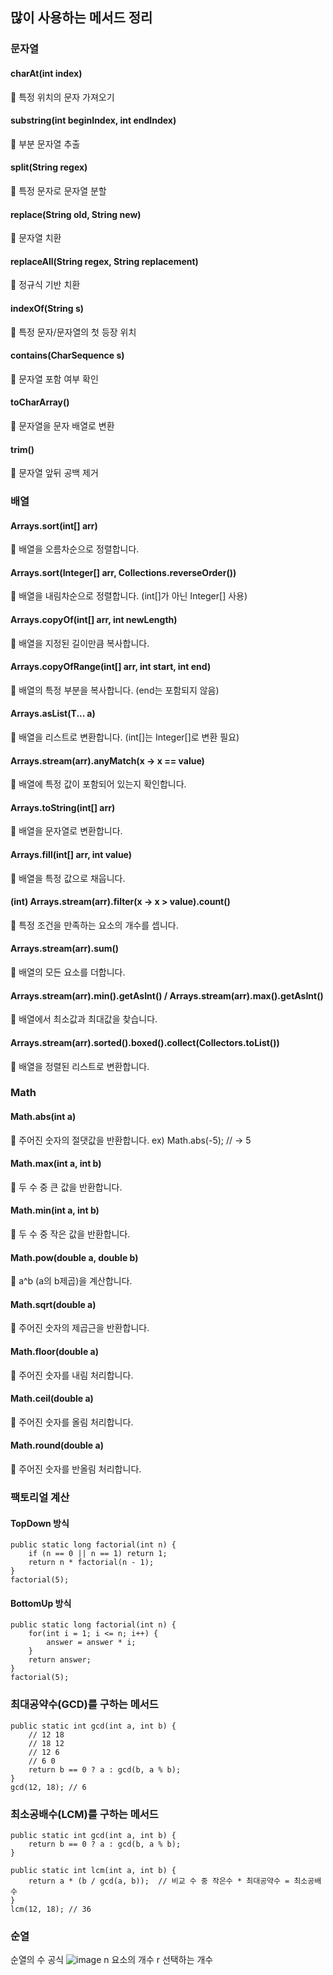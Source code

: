 ## 많이 사용하는 메서드 정리

### 문자열

#### charAt(int index)	
📌 특정 위치의 문자 가져오기	

#### substring(int beginIndex, int endIndex)	
📌 부분 문자열 추출

#### split(String regex)
📌 특정 문자로 문자열 분할		

#### replace(String old, String new)	
📌 문자열 치환

#### replaceAll(String regex, String replacement)	
📌 정규식 기반 치환

#### indexOf(String s)	
📌 특정 문자/문자열의 첫 등장 위치

#### contains(CharSequence s)	
📌 문자열 포함 여부 확인

#### toCharArray()	
📌 문자열을 문자 배열로 변환	

#### trim()	
📌 문자열 앞뒤 공백 제거

### 배열

#### Arrays.sort(int[] arr)
📌 배열을 오름차순으로 정렬합니다.

#### Arrays.sort(Integer[] arr, Collections.reverseOrder())
📌 배열을 내림차순으로 정렬합니다. (int[]가 아닌 Integer[] 사용)

#### Arrays.copyOf(int[] arr, int newLength)
📌 배열을 지정된 길이만큼 복사합니다.

#### Arrays.copyOfRange(int[] arr, int start, int end)
📌 배열의 특정 부분을 복사합니다. (end는 포함되지 않음)

#### Arrays.asList(T... a)
📌 배열을 리스트로 변환합니다. (int[]는 Integer[]로 변환 필요)

#### Arrays.stream(arr).anyMatch(x -> x == value)
📌 배열에 특정 값이 포함되어 있는지 확인합니다.

#### Arrays.toString(int[] arr)
📌 배열을 문자열로 변환합니다.

#### Arrays.fill(int[] arr, int value)
📌 배열을 특정 값으로 채웁니다.

#### (int) Arrays.stream(arr).filter(x -> x > value).count()
📌 특정 조건을 만족하는 요소의 개수를 셉니다.

#### Arrays.stream(arr).sum()
📌 배열의 모든 요소를 더합니다.

#### Arrays.stream(arr).min().getAsInt() / Arrays.stream(arr).max().getAsInt()
📌 배열에서 최소값과 최대값을 찾습니다.

#### Arrays.stream(arr).sorted().boxed().collect(Collectors.toList())
📌 배열을 정렬된 리스트로 변환합니다.

### Math

#### Math.abs(int a)
📌 주어진 숫자의 절댓값을 반환합니다.
ex) Math.abs(-5); // → 5

#### Math.max(int a, int b)
📌 두 수 중 큰 값을 반환합니다.

#### Math.min(int a, int b)
📌 두 수 중 작은 값을 반환합니다.

#### Math.pow(double a, double b)
📌 a^b (a의 b제곱)을 계산합니다.

#### Math.sqrt(double a)
📌 주어진 숫자의 제곱근을 반환합니다.

#### Math.floor(double a)
📌 주어진 숫자를 내림 처리합니다.

#### Math.ceil(double a)
📌 주어진 숫자를 올림 처리합니다.

#### Math.round(double a)
📌 주어진 숫자를 반올림 처리합니다.

### 팩토리얼 계산 

#### TopDown 방식
    public static long factorial(int n) {
        if (n == 0 || n == 1) return 1;
        return n * factorial(n - 1);
    }
    factorial(5);
#### BottomUp 방식
    public static long factorial(int n) {
        for(int i = 1; i <= n; i++) {
            answer = answer * i;
        }
        return answer;
    }
    factorial(5);

### 최대공약수(GCD)를 구하는 메서드
    public static int gcd(int a, int b) {
        // 12 18
        // 18 12
        // 12 6
        // 6 0
        return b == 0 ? a : gcd(b, a % b);
    }
    gcd(12, 18); // 6


### 최소공배수(LCM)를 구하는 메서드
    public static int gcd(int a, int b) {
        return b == 0 ? a : gcd(b, a % b);
    }
    
    public static int lcm(int a, int b) {
        return a * (b / gcd(a, b));  // 비교 수 중 작은수 * 최대공약수 = 최소공배수 
    }
    lcm(12, 18); // 36

### 순열 
순열의 수 공식
![image](https://github.com/user-attachments/assets/f4159caa-fee4-45d3-9002-f816e35d92e8)
n 요소의 개수 
r 선택하는 개수 



